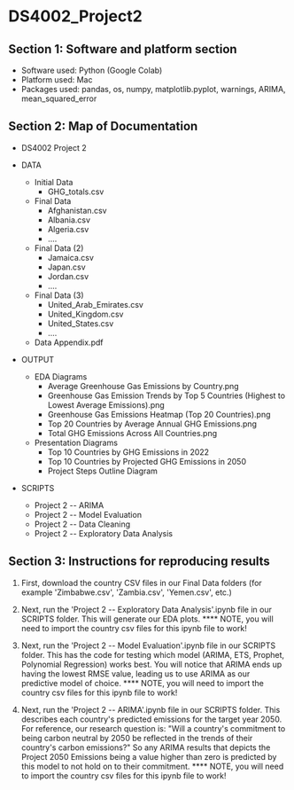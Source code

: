 # DS4002_Project2
## Section 1: Software and platform section
- Software used: Python (Google Colab)
- Platform used: Mac
- Packages used: pandas, os, numpy, matplotlib.pyplot, warnings, ARIMA, mean_squared_error

## Section 2: Map of Documentation

* DS4002 Project 2
 * DATA
   * Initial Data
     * GHG_totals.csv
   * Final Data
     * Afghanistan.csv
     * Albania.csv
     * Algeria.csv
     * ....
   * Final Data (2)
     * Jamaica.csv
     * Japan.csv
     * Jordan.csv
     * ....
   * Final Data (3)
     * United_Arab_Emirates.csv
     * United_Kingdom.csv
     * United_States.csv
     * ....
   * Data Appendix.pdf

 * OUTPUT
   * EDA Diagrams
     * Average Greenhouse Gas Emissions by Country.png
     * Greenhouse Gas Emission Trends by Top 5 Countries (Highest to Lowest Average Emissions).png
     * Greenhouse Gas Emissions Heatmap (Top 20 Countries).png
     * Top 20 Countries by Average Annual GHG Emissions.png
     * Total GHG Emissions Across All Countries.png
   * Presentation Diagrams
     * Top 10 Countries by GHG Emissions in 2022
     * Top 10 Countries by Projected GHG Emissions in 2050
     * Project Steps Outline Diagram

* SCRIPTS
  * Project 2 -- ARIMA
  * Project 2 -- Model Evaluation
  * Project 2 -- Data Cleaning
  * Project 2 -- Exploratory Data Analysis

## Section 3: Instructions for reproducing results
1. First, download the country CSV files in our Final Data folders (for example 'Zimbabwe.csv', 'Zambia.csv', 'Yemen.csv', etc.)

2. Next, run the 'Project 2 -- Exploratory Data Analysis'.ipynb file in our SCRIPTS folder. This will generate our EDA plots.
**** NOTE, you will need to import the country csv files for this ipynb file to work! 

3. Next, run the 'Project 2 -- Model Evaluation'.ipynb file in our SCRIPTS folder. This has the code for testing which model (ARIMA, ETS, Prophet, Polynomial Regression) works best. You will notice that ARIMA ends up having the lowest RMSE value, leading us to use ARIMA as our predictive model of choice.
**** NOTE, you will need to import the country csv files for this ipynb file to work!

4. Next, run the 'Project 2 -- ARIMA'.ipynb file in our SCRIPTS folder. This describes each country's predicted emissions for the target year 2050. For reference, our research question is: "Will a country's commitment to being carbon neutral by 2050 be reflected in the trends of their country's carbon emissions?" So any ARIMA results that depicts the Project 2050 Emissions being a value higher than zero is predicted by this model to not hold on to their commitment.
**** NOTE, you will need to import the country csv files for this ipynb file to work!



